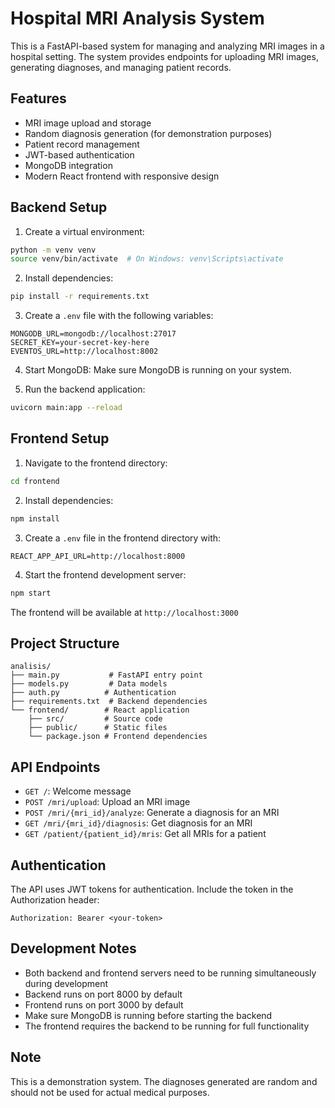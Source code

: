 # Hospital MRI Analysis System

This is a FastAPI-based system for managing and analyzing MRI images in a hospital setting. The system provides endpoints for uploading MRI images, generating diagnoses, and managing patient records.

## Features

- MRI image upload and storage
- Random diagnosis generation (for demonstration purposes)
- Patient record management
- JWT-based authentication
- MongoDB integration
- Modern React frontend with responsive design

## Backend Setup

1. Create a virtual environment:
```bash
python -m venv venv
source venv/bin/activate  # On Windows: venv\Scripts\activate
```

2. Install dependencies:
```bash
pip install -r requirements.txt
```

3. Create a `.env` file with the following variables:
```
MONGODB_URL=mongodb://localhost:27017
SECRET_KEY=your-secret-key-here
EVENTOS_URL=http://localhost:8002
```

4. Start MongoDB:
Make sure MongoDB is running on your system.

5. Run the backend application:
```bash
uvicorn main:app --reload
```

## Frontend Setup

1. Navigate to the frontend directory:
```bash
cd frontend
```

2. Install dependencies:
```bash
npm install
```

3. Create a `.env` file in the frontend directory with:
```
REACT_APP_API_URL=http://localhost:8000
```

4. Start the frontend development server:
```bash
npm start
```

The frontend will be available at `http://localhost:3000`

## Project Structure

```
analisis/
├── main.py           # FastAPI entry point
├── models.py         # Data models
├── auth.py          # Authentication
├── requirements.txt  # Backend dependencies
└── frontend/        # React application
    ├── src/         # Source code
    ├── public/      # Static files
    └── package.json # Frontend dependencies
```

## API Endpoints

- `GET /`: Welcome message
- `POST /mri/upload`: Upload an MRI image
- `POST /mri/{mri_id}/analyze`: Generate a diagnosis for an MRI
- `GET /mri/{mri_id}/diagnosis`: Get diagnosis for an MRI
- `GET /patient/{patient_id}/mris`: Get all MRIs for a patient

## Authentication

The API uses JWT tokens for authentication. Include the token in the Authorization header:
```
Authorization: Bearer <your-token>
```

## Development Notes

- Both backend and frontend servers need to be running simultaneously during development
- Backend runs on port 8000 by default
- Frontend runs on port 3000 by default
- Make sure MongoDB is running before starting the backend
- The frontend requires the backend to be running for full functionality

## Note

This is a demonstration system. The diagnoses generated are random and should not be used for actual medical purposes. 